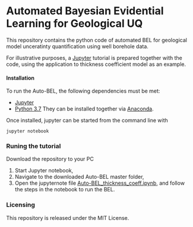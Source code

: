 # Automated Bayesian Evidential Learning for Geological UQ 

<p> This repository contains the python code of automated BEL for geological model unceratinty quantification using well borehole data.

For illustrative purposes, a [Jupyter](http://jupyter.org/) tutorial is prepared together with the code, using the application to thickness coefficient model as an example. 


#### Installation

To run the Auto-BEL, the following dependencies must be met:
* [Jupyter](http://jupyter.org/) 
* [Python 3.7](https://www.python.org/) 
They can be installed together via [Anaconda](https://www.anaconda.com/).

Once installed, jupyter can be started from the command line with

	jupyter notebook

### Runing the tutorial

Download the repository to your PC

1. Start Jupyter notebook,
2. Navigate to the downloaded Auto-BEL master folder, 
3. Open the jupyternote file [Auto-BEL_thickness_coeff.ipynb](https://github.com/sdyinzhen/Auto-BEL/blob/master/Auto-BEL_thickness_coeff.ipynb), and follow the steps in the notebook to run the BEL. 

### Licensing
This repository is released under the MIT License.
